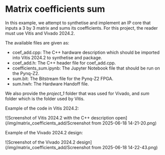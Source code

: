 # Matrix coefficients sum

In this example, we attempt to synthetise and implement an IP core that inputs a 3 by 3 matrix and sums its coefficients. 
For this project, the reader must use Vitis and Vivado 2024.2.

The available files are given as:
- coef_add.cpp: The C++ hardware description which should be imported into Vitis 2024.2 to synthetise and package.
- coef_add.h: The C++ header file for coef_add.cpp.
- coefficients_sum.ipynb: The Jupyter Notebook file that should be run on the Pynq-Z2.
- sum.bit: The Bitstream file for the Pynq-Z2 FPGA.
- sum.hwh: The Hardware Handoff file.

We also provide the *project_1* folder that was used for Vivado, and *sum* folder which is the folder used by Vitis.

Example of the code in Vitis 2024.2:

![Screenshot of Vitis 2024.2 with the C++ description open](/img/matrix_coefficients_add/Screenshot from 2025-06-18 14-21-20.png)

Example of the Vivado 2024.2 design: 

![Screenshot of the Vivado 2024.2 design](/img/matrix_coefficients_add/Screenshot from 2025-06-18 14-22-43.png)